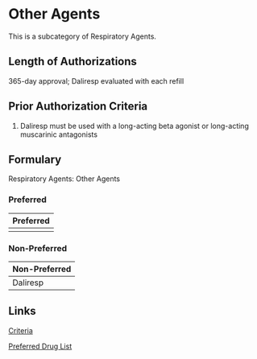 # Other Agents

This is a subcategory of Respiratory Agents.

## Length of Authorizations

365-day approval; Daliresp evaluated with each refill

## Prior Authorization Criteria

1. Daliresp must be used with a long-acting beta agonist or long-acting muscarinic antagonists

## Formulary

Respiratory Agents: Other Agents

### Preferred

| Preferred |
| :-------- |
|           |

### Non-Preferred

| Non-Preferred |
| :------------ |
| Daliresp      |

## Links

[Criteria](https://pharmacy.medicaid.ohio.gov/sites/default/files/20221001_UPDL_Criteria_APPROVED.pdf#page=97)

[Preferred Drug List](https://pharmacy.medicaid.ohio.gov/sites/default/files/20221001_UPDL_APPROVED_.pdf#page=32)